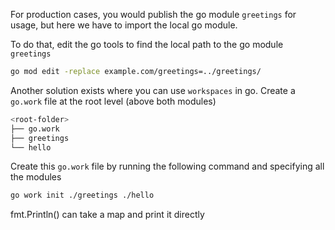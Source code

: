 For production cases, you would publish the go module `greetings` for usage, but here we have to import the local go module.

To do that, edit the go tools to find the local path to the go module `greetings`
```bash
go mod edit -replace example.com/greetings=../greetings/
```

Another solution exists where you can use `workspaces` in go. Create a `go.work` file at the root level (above both modules)
```bash
<root-folder>
├── go.work
├── greetings
└── hello
```

Create this `go.work` file by running the following command and specifying all the modules
```bash
go work init ./greetings ./hello
```


fmt.Println() can take a map and print it directly

